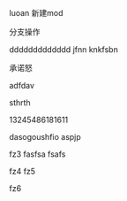 luoan
新建mod

分支操作

ddddddddddddd
jfnn
knkfsbn


承诺怒

adfdav

sthrth


13245486181611


dasogoushfio aspjp

fz3 fasfsa fsafs

fz4
fz5


fz6




